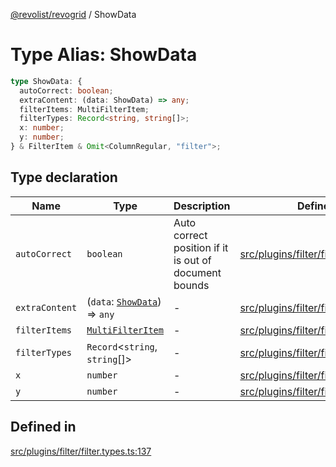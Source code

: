 [@revolist/revogrid](README.md) / ShowData

# Type Alias: ShowData

```ts
type ShowData: {
  autoCorrect: boolean;
  extraContent: (data: ShowData) => any;
  filterItems: MultiFilterItem;
  filterTypes: Record<string, string[]>;
  x: number;
  y: number;
} & FilterItem & Omit<ColumnRegular, "filter">;
```

## Type declaration

| Name | Type | Description | Defined in |
| ------ | ------ | ------ | ------ |
| `autoCorrect` | `boolean` | Auto correct position if it is out of document bounds | [src/plugins/filter/filter.types.ts:143](https://github.com/revolist/revogrid/blob/80825bf77a49d260f052f2584a0efe930c2da0d3/src/plugins/filter/filter.types.ts#L143) |
| `extraContent` | (`data`: [`ShowData`](TypeAlias.ShowData.md)) => `any` | - | [src/plugins/filter/filter.types.ts:147](https://github.com/revolist/revogrid/blob/80825bf77a49d260f052f2584a0efe930c2da0d3/src/plugins/filter/filter.types.ts#L147) |
| `filterItems` | [`MultiFilterItem`](TypeAlias.MultiFilterItem.md) | - | [src/plugins/filter/filter.types.ts:145](https://github.com/revolist/revogrid/blob/80825bf77a49d260f052f2584a0efe930c2da0d3/src/plugins/filter/filter.types.ts#L145) |
| `filterTypes` | `Record`\<`string`, `string`[]\> | - | [src/plugins/filter/filter.types.ts:144](https://github.com/revolist/revogrid/blob/80825bf77a49d260f052f2584a0efe930c2da0d3/src/plugins/filter/filter.types.ts#L144) |
| `x` | `number` | - | [src/plugins/filter/filter.types.ts:138](https://github.com/revolist/revogrid/blob/80825bf77a49d260f052f2584a0efe930c2da0d3/src/plugins/filter/filter.types.ts#L138) |
| `y` | `number` | - | [src/plugins/filter/filter.types.ts:139](https://github.com/revolist/revogrid/blob/80825bf77a49d260f052f2584a0efe930c2da0d3/src/plugins/filter/filter.types.ts#L139) |

## Defined in

[src/plugins/filter/filter.types.ts:137](https://github.com/revolist/revogrid/blob/80825bf77a49d260f052f2584a0efe930c2da0d3/src/plugins/filter/filter.types.ts#L137)
